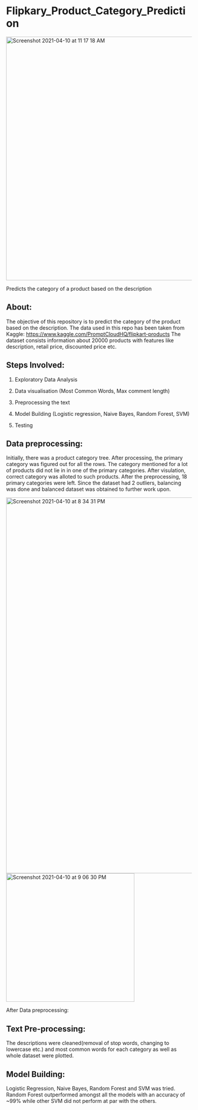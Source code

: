 # Flipkary_Product_Category_Prediction

<img width="660" alt="Screenshot 2021-04-10 at 11 17 18 AM" src="https://user-images.githubusercontent.com/58811776/114275679-01e0e600-9a41-11eb-8984-6d08bd0fd29e.png">

Predicts the category of a product based on the description

## About: 
The objective of this repository is to predict the category of the product based on the description. 
The data used in this repo has been taken from Kaggle: https://www.kaggle.com/PromptCloudHQ/flipkart-products
The dataset consists information about 20000 products with features like description, retail price, discounted price etc.

## Steps Involved:
1. Exploratory Data Analysis

2. Data visualisation (Most Common Words, Max comment length)

3. Preprocessing the text

4. Model Building (Logistic regression, Naive Bayes, Random Forest, SVM)

5. Testing

## Data preprocessing: 
Initially, there was a product category tree. After processing, the primary category was figured out for all the rows. The category mentioned for a lot of products did not lie in 
in one of the primary categories. After visulation, correct category was alloted to such products. After the preprocessing, 18 primary categories were left.
Since the dataset had 2 outliers, balancing was done and balanced dataset was obtained to further work upon.

<img width="1018" alt="Screenshot 2021-04-10 at 8 34 31 PM" src="https://user-images.githubusercontent.com/58811776/114275474-30aa8c80-9a40-11eb-8d5a-e0fed4562012.png">

<img width="348" alt="Screenshot 2021-04-10 at 9 06 30 PM" src="https://user-images.githubusercontent.com/58811776/114275789-7451c600-9a41-11eb-8648-75d0a656403f.png">

After Data preprocessing:



## Text Pre-processing:
The descriptions were cleaned(removal of stop words, changing to lowercase etc.) and most common words for each category as well as whole dataset were plotted.

## Model Building:
Logistic Regression, Naive Bayes, Random Forest and SVM was tried. Random Forest outperformed amongst all the models with an accuracy of ~99% while other SVM did not perform at par with the others.

